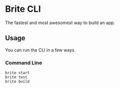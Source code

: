 # Brite CLI
The fastest and most awesomest way to build an app.

## Usage
You can run the CLI in a few ways.

### Command Line
```shell
brite start
brite test
brite build
```
